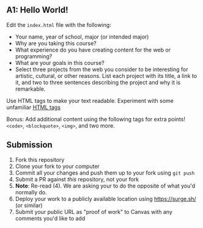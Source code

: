 ## A1: Hello World!

Edit the `index.html` file with the following:

- Your name, year of school, major (or intended major)
- Why are you taking this course? 
- What experience do you have creating content for the web or programming?
- What are your goals in this course?
- Select three projects from the web you consider to be interesting for artistic, cultural, or other reasons. List each project with its title, a link to it, and two to three sentences describing the project and why it is remarkable.

Use HTML tags to make your text readable. Experiment with some unfamiliar [HTML tags](https://www.w3schools.com/tags/ref_byfunc.asp)

Bonus: Add additional content using the following tags for extra points! `<code>`, `<blockquote>`, `<img>`, and two more.

## Submission

1. Fork this repository
2. Clone your fork to your computer
3. Commit all your changes and push them up to your fork using `git push`
4. Submit a PR against _this_ repository, not your fork
5. **Note**: Re-read (4). We are asking your to do the opposite of what you'd normally do.
6. Deploy your work to a publicly available location using <https://surge.sh/> (or similar)
7. Submit your public URL as "proof of work" to Canvas with any comments you'd like to add
